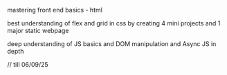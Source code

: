 mastering front end basics -
html

best understanding  of flex and grid in css by creating 4 mini projects
and 1 major static webpage

deep understanding of JS basics and DOM manipulation and Async JS in depth 

// till 06/09/25 
